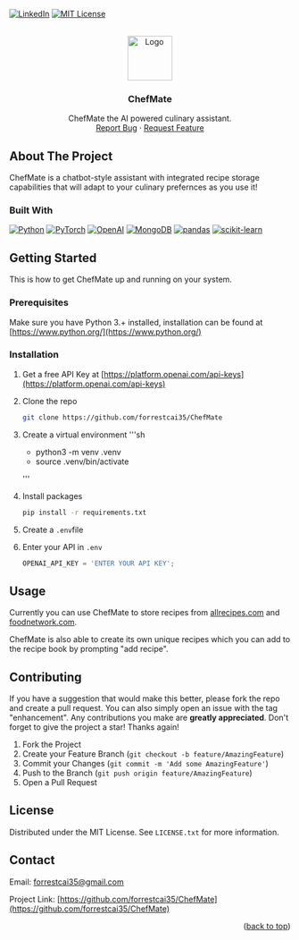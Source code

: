 
<a name="readme-top"></a>




[![LinkedIn][linkedin-shield]][linkedin-url]
[![MIT License][license-shield]][license-url]


<!-- PROJECT LOGO -->
<br />
<div align="center">
  <a href="https://github.com/forrestcai35/ChefMate">
    <img src="Sprites/ChefMateIcon.ico" alt="Logo" width="80" height="80">
  </a>

<h3 align="center">ChefMate</h3>

  <p align="center">
    ChefMate the AI powered culinary assistant.
    <br />
    <a href="https://github.com/forrestcai35/ChefMate/issues">Report Bug</a>
    ·
    <a href="https://github.com/forrestcai35/ChefMate/pulls">Request Feature</a>
  </p>
</div>




<!-- ABOUT THE PROJECT -->
## About The Project
ChefMate is a chatbot-style assistant with integrated recipe storage capabilities that will adapt to your culinary prefernces as you use it!



### Built With

[![Python][python-shield]][python-url]
[![PyTorch][pytorch-shield]][pytorch-url]
[![OpenAI][openai-shield]][openai-url]
[![MongoDB][mongodb-shield]][mongodb-url]
[![pandas][pandas-shield]][pandas-url]
[![scikit-learn][scikit-shield]][scikit-url]



<!-- GETTING STARTED -->
## Getting Started

This is how to get ChefMate up and running on your system.

### Prerequisites

Make sure you have Python 3.+ installed, installation can be found at [https://www.python.org/](https://www.python.org/)

### Installation

1. Get a free API Key at [https://platform.openai.com/api-keys](https://platform.openai.com/api-keys)
2. Clone the repo
   ```sh
   git clone https://github.com/forrestcai35/ChefMate
   ```
3. Create a virtual environment
    '''sh
    
      * python3 -m venv .venv
      * source .venv/bin/activate

    '''
4. Install packages
   ```sh
   pip install -r requirements.txt
   ```
5. Create a `.env`file

6. Enter your API in `.env`
   ```js
   OPENAI_API_KEY = 'ENTER YOUR API KEY';
   ```




<!-- USAGE EXAMPLES -->
## Usage


Currently you can use ChefMate to store recipes from [allrecipes.com](allrecipes.com) and [foodnetwork.com](foodnetwork.com). 

ChefMate is also able to create its own unique recipes which you can add to the recipe book by prompting "add recipe".




<!-- CONTRIBUTING -->
## Contributing



If you have a suggestion that would make this better, please fork the repo and create a pull request. You can also simply open an issue with the tag "enhancement". Any contributions you make are **greatly appreciated**. 
Don't forget to give the project a star! Thanks again!

1. Fork the Project
2. Create your Feature Branch (`git checkout -b feature/AmazingFeature`)
3. Commit your Changes (`git commit -m 'Add some AmazingFeature'`)
4. Push to the Branch (`git push origin feature/AmazingFeature`)
5. Open a Pull Request





<!-- LICENSE -->
## License

Distributed under the MIT License. See `LICENSE.txt` for more information.




<!-- CONTACT -->
## Contact

Email: forrestcai35@gmail.com

Project Link: [https://github.com/forrestcai35/ChefMate](https://github.com/forrestcai35/ChefMate)

<p align="right">(<a href="#readme-top">back to top</a>)</p>



<!-- MARKDOWN LINKS & IMAGES -->
<!-- https://www.markdownguide.org/basic-syntax/#reference-style-links -->
[contributors-shield]: https://img.shields.io/github/contributors/github_username/repo_name.svg?style=for-the-badge
[contributors-url]: https://github.com/github_username/repo_name/graphs/contributors
[forks-shield]: https://img.shields.io/github/forks/github_username/repo_name.svg?style=for-the-badge
[forks-url]: https://github.com/github_username/repo_name/network/members
[stars-shield]: https://img.shields.io/github/stars/github_username/repo_name.svg?style=for-the-badge
[stars-url]: https://github.com/github_username/repo_name/stargazers
[license-shield]: https://img.shields.io/badge/MIT-red?style=for-the-badge&label=LICENSE
[license-url]: https://github.com/forrestcai35/ChefMate/blob/master/LICENSE.txt
[linkedin-shield]: https://img.shields.io/badge/-LinkedIn-black.svg?style=for-the-badge&logo=linkedin&colorB=555
[linkedin-url]: https://linkedin.com/in/forrestcai

[python-shield]: https://img.shields.io/badge/Python-%233776AB?style=for-the-badge&logo=Python&labelColor=black
[python-url]: https://python.org

[pytorch-shield]: https://img.shields.io/badge/PyTorch-%23EE4C2C?style=for-the-badge&logo=PyTorch&labelColor=black
[pytorch-url]: https://pytorch.org

[openai-shield]: https://img.shields.io/badge/OpenAI-%23412991?style=for-the-badge&logo=OpenAI&labelColor=black
[openai-url]: https://openai.com

[mongodb-shield]: https://img.shields.io/badge/MongoDB-%2347A248?style=for-the-badge&logo=MongoDB&labelColor=black
[mongodb-url]: https://mongodb.com

[pandas-shield]: https://img.shields.io/badge/pandas-%23150458?style=for-the-badge&logo=pandas&labelColor=black
[pandas-url]: https://pandas.pydata.org/


[scikit-shield]: https://img.shields.io/badge/scikit-%23F7931E?style=for-the-badge&logo=scikit-learn&labelColor=black
[scikit-url]: https://scikit-learn.org/stable/